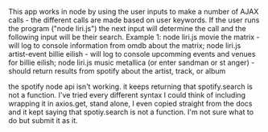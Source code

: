 This app works in node by using the user inputs to make a number of AJAX calls - the different calls are made based on user keywords. If the user runs the program ("node liri.js") the next input will determine the call and the following input will be their search. 
Example 1:
    node liri.js movie the matrix - will log to console information from omdb about the matrix;
    node liri.js artist-event billie eilish - will log to console upcomming events and venues for billie eilish;
    node liri.js music metallica (or enter sandman or st anger) - should return results from spotify about the artist, track, or album

the spotify node api isn't working. it keeps returning that spotify.search is not a function. I've tried every different syntax I could think of including wrapping it in axios.get, stand alone, I even copied straight from the docs and it kept saying that spotiy.search is not a function. I'm not sure what to do but submit it as it. 